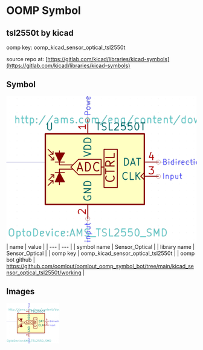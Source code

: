 # OOMP Symbol  
## tsl2550t  by kicad  
  
oomp key: oomp_kicad_sensor_optical_tsl2550t  
  
source repo at: [https://gitlab.com/kicad/libraries/kicad-symbols](https://gitlab.com/kicad/libraries/kicad-symbols)  
## Symbol  
  
[![working.png](working_600.png)](working.png)  
| name | value | 
| --- | --- | 
| symbol name | Sensor_Optical | 
| library name | Sensor_Optical | 
| oomp key | oomp_kicad_sensor_optical_tsl2550t | 
| oomp bot github | https://github.com/oomlout/oomlout_oomp_symbol_bot/tree/main/kicad_sensor_optical_tsl2550t/working | 
## Images  
  
[![working.png](working_140.png)](working.png)  
